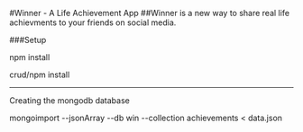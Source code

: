 #Winner - A Life Achievement App
##Winner is a new way to share real life achievments to your friends on social media.

###Setup

npm install

crud/npm install

***
Creating the mongodb database

mongoimport --jsonArray --db win  --collection achievements < data.json  